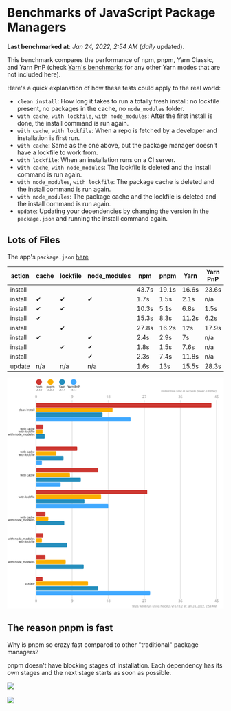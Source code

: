 # Benchmarks of JavaScript Package Managers

**Last benchmarked at**: _Jan 24, 2022, 2:54 AM_ (_daily_ updated).

This benchmark compares the performance of npm, pnpm, Yarn Classic, and Yarn PnP (check [Yarn's benchmarks](https://yarnpkg.com/benchmarks) for any other Yarn modes that are not included here).

Here's a quick explanation of how these tests could apply to the real world:

- `clean install`: How long it takes to run a totally fresh install: no lockfile present, no packages in the cache, no `node_modules` folder.
- `with cache`, `with lockfile`, `with node_modules`: After the first install is done, the install command is run again.
- `with cache`, `with lockfile`: When a repo is fetched by a developer and installation is first run.
- `with cache`: Same as the one above, but the package manager doesn't have a lockfile to work from.
- `with lockfile`: When an installation runs on a CI server.
- `with cache`, `with node_modules`: The lockfile is deleted and the install command is run again.
- `with node_modules`, `with lockfile`: The package cache is deleted and the install command is run again.
- `with node_modules`: The package cache and the lockfile is deleted and the install command is run again.
- `update`: Updating your dependencies by changing the version in the `package.json` and running the install command again.

## Lots of Files

The app's `package.json` [here](https://github.com/pnpm/pnpm.github.io/blob/main/benchmarks/fixtures/alotta-files/package.json)

| action  | cache | lockfile | node_modules| npm | pnpm | Yarn | Yarn PnP |
| ---     | ---   | ---      | ---         | --- | ---  | ---  | ---      |
| install |       |          |             | 43.7s | 19.1s | 16.6s | 23.6s |
| install | ✔     | ✔        | ✔           | 1.7s | 1.5s | 2.1s | n/a |
| install | ✔     | ✔        |             | 10.3s | 5.1s | 6.8s | 1.5s |
| install | ✔     |          |             | 15.3s | 8.3s | 11.2s | 6.2s |
| install |       | ✔        |             | 27.8s | 16.2s | 12s | 17.9s |
| install | ✔     |          | ✔           | 2.4s | 2.9s | 7s | n/a |
| install |       | ✔        | ✔           | 1.8s | 1.5s | 7.6s | n/a |
| install |       |          | ✔           | 2.3s | 7.4s | 11.8s | n/a |
| update  | n/a | n/a | n/a | 1.6s | 13s | 15.5s | 28.3s |

![Graph of the alotta-files results](../../static/img/benchmarks/alotta-files.svg)

## The reason pnpm is fast

Why is pnpm so crazy fast compared to other "traditional" package managers?

pnpm doesn't have blocking stages of installation. Each dependency has its own stages and the next stage starts as soon as possible.

![](/img/installation-stages-of-other-pms.png)

![](/img/installation-stages-of-pnpm.jpg)